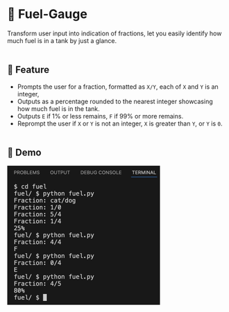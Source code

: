 # 🧭 Fuel-Gauge
Transform user input into indication of fractions, let you easily identify how much fuel is in a tank by just a glance.<br/><br/>

## 🔦 Feature
- Prompts the user for a fraction, formatted as `X/Y`, each of `X` and `Y` is an integer,
- Outputs as a percentage rounded to the nearest integer showcasing how much fuel is in the tank.
- Outputs `E` if 1% or less remains, `F` if 99% or more remains.
- Reprompt the user if `X` or `Y` is not an integer, `X` is greater than `Y`, or `Y` is `0`. <br/><br/>

## 🔧 Demo
<img src="https://github.com/ayahkashif/Fuel-Gauge/blob/main/demo.png" width="352" height="321">

